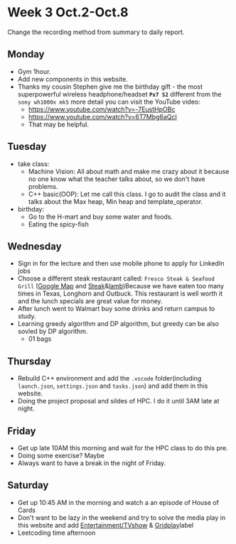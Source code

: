 # Week 3 Oct.2-Oct.8
Change the recording method from summary to daily report.
## Monday 
- Gym 1hour.
- Add new components in this website.
- Thanks my cousin Stephen give me the birthday gift - the most superpowerful wireless headphone/headset **`Px7 S2`** different from the `sony wh1000x mk5` more detail you can visit the YouTube video: 
    - <https://www.youtube.com/watch?v=-7EustHpOBc>
    - <https://www.youtube.com/watch?v=6T7Mbg6aQcI> 
    - That may be helpful.
## Tuesday
- take class:
    - Machine Vision: All about math and make me crazy about it because no one know what the teacher talks about, so we don't have problems.
    - C++ basic(OOP): Let me call this class. I go to audit the class and it talks about the Max heap, Min heap and template_operator.
- birthday:
    - Go to the H-mart and buy some water and foods.
    - Eating the spicy-fish
## Wednesday
- Sign in for the lecture and then use mobile phone to apply for LinkedIn jobs
- Choose a different steak restaurant called: `Fresco Steak & Seafood Grill` ([Google Map](https://maps.app.goo.gl/qJ5226mzMPmfGJPN9?g_st=ic) and [Steak](https://charleyhoo.github.io/Rutgers%20University%20Experience/Photo/Rutgers%20Busch%20Campus/Fresco%20Steak.jpg)&[lamb](https://charleyhoo.github.io/Rutgers%20University%20Experience/Photo/Rutgers%20Busch%20Campus/Fresco%20Steak1.jpg))Because we have eaten too many times in Texas, Longhorn and Outbuck. This restaurant is well worth it and the lunch specials are great value for money.
- After lunch went to Walmart buy some drinks and return campus to study.
- Learning greedy algorithm and DP algorithm, but greedy can be also sovled by DP algorithm.
    - 01 bags
## Thursday
- Rebuild C++ environment and add the `.vscode` folder(including `launch.json`, `settings.json` and `tasks.json`) and add them in this website.
- Doing the project proposal and sildes of HPC. I do it until 3AM late at night.
## Friday
- Get up late 10AM this morning and wait for the HPC class to do this pre. 
- Doing some exercise? Maybe
- Always want to have a break in the night of Friday.
## Saturday
- Get up 10:45 AM in the morning and watch a an episode of House of Cards
- Don't want to be lazy in the weekend and try to solve the media play in this website and add [Entertainment/TVshow](../../Entertainment/TVshow/TVshow.md) & [Gridplay](../../Entertainment/TVshow/Gridplay.md)label
- Leetcoding time afternoon